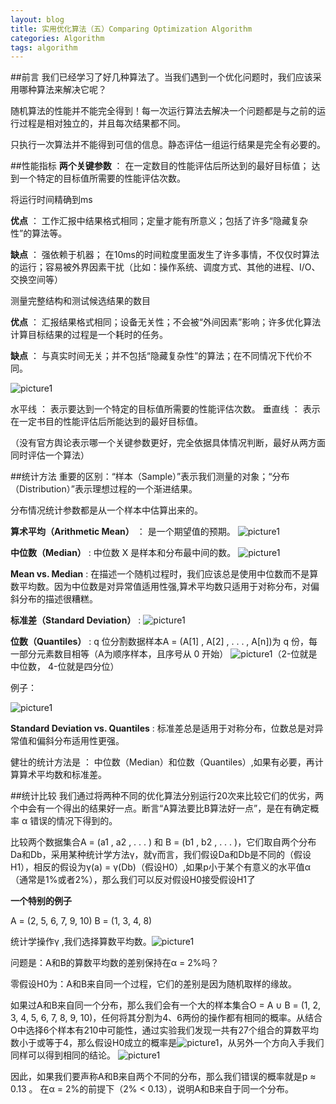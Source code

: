 ```yaml
---
layout: blog
title: 实用优化算法（五）Comparing Optimization Algorithm
categories: Algorithm
tags: algorithm
---
```

##前言
我们已经学习了好几种算法了。当我们遇到一个优化问题时，我们应该采用哪种算法来解决它呢？

随机算法的性能并不能完全得到！每一次运行算法去解决一个问题都是与之前的运行过程是相对独立的，并且每次结果都不同。

只执行一次算法并不能得到可信的信息。静态评估一组运行结果是完全有必要的。

##性能指标
**两个关键参数** ： 
在一定数目的性能评估后所达到的最好目标值；
达到一个特定的目标值所需要的性能评估次数。

将运行时间精确到ms

**优点** ： 工作汇报中结果格式相同；定量才能有所意义；包括了许多“隐藏复杂性”的算法等。

**缺点** ： 强依赖于机器； 在10ms的时间粒度里面发生了许多事情，不仅仅时算法的运行；容易被外界因素干扰（比如：操作系统、调度方式、其他的进程、I/O、交换空间等）

测量完整结构和测试候选结果的数目

**优点** ： 汇报结果格式相同；设备无关性；不会被“外间因素”影响；许多优化算法计算目标结果的过程是一个耗时的任务。

**缺点** ： 与真实时间无关；并不包括“隐藏复杂性”的算法；在不同情况下代价不同。

![picture1]({{site.baseurl}}/resource/2014-10-21-01.png "example_pic")

水平线 ： 表示要达到一个特定的目标值所需要的性能评估次数。
垂直线 ： 表示在一定书目的性能评估后所能达到的最好目标值。

（没有官方舆论表示哪一个关键参数更好，完全依据具体情况判断，最好从两方面同时评估一个算法）

##统计方法
重要的区别：“样本（Sample）”表示我们测量的对象；“分布（Distribution）”表示理想过程的一个渐进结果。

分布情况统计参数都是从一个样本中估算出来的。

**算术平均（Arithmetic Mean）** ： 是一个期望值的预期。
![picture1]({{site.baseurl}}/resource/2014-10-21-02.png "example_pic")

**中位数（Median）** : 中位数 X 是样本和分布最中间的数。
![picture1]({{site.baseurl}}/resource/2014-10-21-03.png "example_pic")

**Mean vs. Median** : 在描述一个随机过程时，我们应该总是使用中位数而不是算数平均数。因为中位数是对异常值适用性强,算术平均数只适用于对称分布，对偏斜分布的描述很糟糕。

**标准差（Standard Deviation）** : 
![picture1]({{site.baseurl}}/resource/2014-10-21-04.png "example_pic")

**位数（Quantiles）** : q 位分割数据样本A = (A[1] , A[2] , . . . , A[n])为 q 份，每一部分元素数目相等（A为顺序样本，且序号从 0 开始）
![picture1]({{site.baseurl}}/resource/2014-10-21-05.png "example_pic")（2-位就是中位数， 4-位就是四分位）

例子：

![picture1]({{site.baseurl}}/resource/2014-10-21-06.png "example_pic")

**Standard Deviation vs. Quantiles** : 标准差总是适用于对称分布，位数总是对异常值和偏斜分布适用性更强。

健壮的统计方法是 ： 中位数（Median）和位数（Quantiles）,如果有必要，再计算算术平均数和标准差。

##统计比较
我们通过将两种不同的优化算法分别运行20次来比较它们的优劣，两个中会有一个得出的结果好一点。断言“A算法要比B算法好一点”，是在有确定概率 α 错误的情况下得到的。

比较两个数据集合A = (a1 , a2 , . . . ) 和 B = (b1 , b2 , . . . )，它们取自两个分布Da和Db，采用某种统计学方法γ，就γ而言，我们假设Da和Db是不同的（假设H1），相反的假设为γ(a) = γ(Db)（假设H0）,如果p小于某个有意义的水平值α（通常是1%或者2%），那么我们可以反对假设H0接受假设H1了

**一个特别的例子**

A = (2, 5, 6, 7, 9, 10) 
B = (1, 3, 4, 8)

统计学操作γ ,我们选择算数平均数。![picture1]({{site.baseurl}}/resource/2014-10-21-07.png "example_pic")

问题是：A和B的算数平均数的差别保持在α = 2%吗？

零假设H0为：A和B来自同一个过程，它们的差别是因为随机取样的缘故。

如果过A和B来自同一个分布，那么我们会有一个大的样本集合O = A ∪ B = (1, 2, 3, 4, 5, 6, 7, 8, 9, 10)，任何将其分割为4、6两份的操作都有相同的概率。从结合O中选择6个样本有210中可能性，通过实验我们发现一共有27个组合的算数平均数小于或等于4，那么假设H0成立的概率是![picture1]({{site.baseurl}}/resource/2014-10-21-08.png "example_pic")，从另外一个方向入手我们同样可以得到相同的结论。
![picture1]({{site.baseurl}}/resource/2014-10-21-09.png "example_pic")

因此，如果我们要声称A和B来自两个不同的分布，那么我们错误的概率就是p ≈ 0.13 。 在α = 2%的前提下（2% < 0.13），说明A和B来自于同一个分布。








